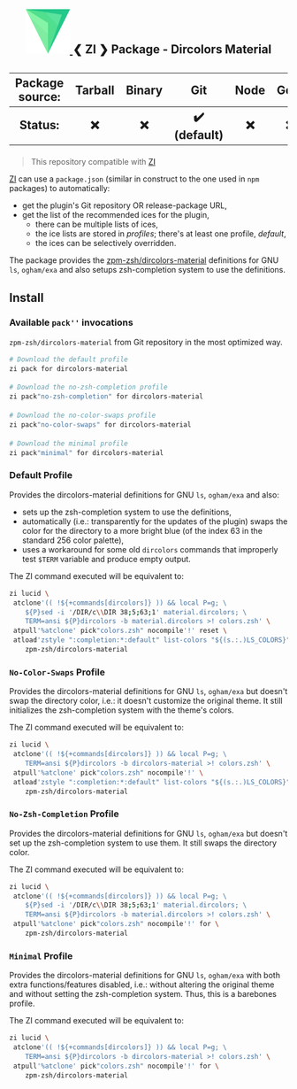 <h2 align="center">
  <a href="https://github.com/z-shell/zi">
    <img src="https://github.com/z-shell/zi/raw/main/docs/images/logo.svg" alt="Logo" width="80" height="80">
  </a>
❮ ZI ❯ Package - Dircolors Material
</h2>

<h2 align="center">

| **Package source:** | Tarball | Binary |             Git              | Node | Gem |
| :-----------------: | :-----: | :----: | :--------------------------: | :--: | :-: |
|     **Status:**     |   :x:   |  :x:   | :heavy_check_mark: (default) | :x:  | :x: |

</h2>

> This repository compatible with [ZI](https://github.com/z-shell/zi)

[ZI](https://github.com/z-shell/zi) can use a `package.json`
(similar in construct to the one used in `npm` packages) to automatically:

- get the plugin's Git repository OR release-package URL,
- get the list of the recommended ices for the plugin,
  - there can be multiple lists of ices,
  - the ice lists are stored in _profiles_; there's at least one profile, _default_,
  - the ices can be selectively overridden.

The package provides the [zpm-zsh/dircolors-material](https://github.com/zpm-zsh/dircolors-material) definitions for GNU `ls`, `ogham/exa` and also setups zsh-completion system to use the definitions.

## Install

### Available `pack''` invocations

`zpm-zsh/dircolors-material` from Git repository in the most optimized way.

```zsh
# Download the default profile
zi pack for dircolors-material

# Download the no-zsh-completion profile
zi pack"no-zsh-completion" for dircolors-material

# Download the no-color-swaps profile
zi pack"no-color-swaps" for dircolors-material

# Download the minimal profile
zi pack"minimal" for dircolors-material
```

### Default Profile

Provides the dircolors-material definitions for GNU `ls`, `ogham/exa` and also:

- sets up the zsh-completion system to use the definitions,
- automatically (i.e.: transparently for the updates of the plugin) swaps the
  color for the directory to a more bright blue (of the index 63 in the standard
  256 color palette),
- uses a workaround for some old `dircolors` commands that improperly test
  `$TERM` variable and produce empty output.

The ZI command executed will be equivalent to:

```zsh
zi lucid \
 atclone'(( !${+commands[dircolors]} )) && local P=g; \
    ${P}sed -i '/DIR/c\\DIR 38;5;63;1' material.dircolors; \
    TERM=ansi ${P}dircolors -b material.dircolors >! colors.zsh' \
 atpull'%atclone' pick"colors.zsh" nocompile'!' reset \
 atload'zstyle ":completion:*:default" list-colors "${(s.:.)LS_COLORS}";' for \
    zpm-zsh/dircolors-material
```

### `No-Color-Swaps` Profile

Provides the dircolors-material definitions for GNU `ls`, `ogham/exa` but
doesn't swap the directory color, i.e.: it doesn't customize the original theme.
It still initializes the zsh-completion system with the theme's colors.

The ZI command executed will be equivalent to:

```zsh
zi lucid \
 atclone'(( !${+commands[dircolors]} )) && local P=g; \
    TERM=ansi ${P}dircolors -b dircolors-material >! colors.zsh' \
 atpull'%atclone' pick"colors.zsh" nocompile'!' \
 atload'zstyle ":completion:*:default" list-colors "${(s.:.)LS_COLORS}";' for \
    zpm-zsh/dircolors-material
```

### `No-Zsh-Completion` Profile

Provides the dircolors-material definitions for GNU `ls`, `ogham/exa` but
doesn't set up the zsh-completion system to use them. It still swaps the
directory color.

The ZI command executed will be equivalent to:

```zsh
zi lucid \
 atclone'(( !${+commands[dircolors]} )) && local P=g; \
    ${P}sed -i '/DIR/c\\DIR 38;5;63;1' material.dircolors; \
    TERM=ansi ${P}dircolors -b material.dircolors >! colors.zsh' \
 atpull'%atclone' pick"colors.zsh" nocompile'!' for \
    zpm-zsh/dircolors-material
```

### `Minimal` Profile

Provides the dircolors-material definitions for GNU `ls`, `ogham/exa` with both
extra functions/features disabled, i.e.: without altering the original theme and
without setting the zsh-completion system. Thus, this is a barebones profile.

The ZI command executed will be equivalent to:

```zsh
zi lucid \
 atclone'(( !${+commands[dircolors]} )) && local P=g; \
    TERM=ansi ${P}dircolors -b dircolors-material >! colors.zsh' \
 atpull'%atclone' pick"colors.zsh" nocompile'!' for \
    zpm-zsh/dircolors-material
```
